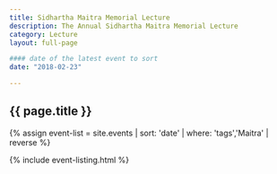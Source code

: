 ```yaml
---
title: Sidhartha Maitra Memorial Lecture
description: The Annual Sidhartha Maitra Memorial Lecture
category: Lecture
layout: full-page

#### date of the latest event to sort
date: "2018-02-23"

---
```

<section id="main-content">
<div class="grid-container large">
<section class="heading">
<h2 class="underline">{{ page.title }}</h2>
</section>

<div class="events-card-list fade-out-siblings">
{% assign event-list = site.events | sort: 'date' | where: 'tags','Maitra' | reverse %}

{% include event-listing.html %}
